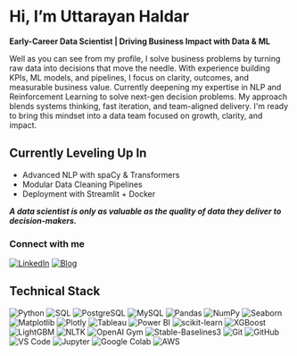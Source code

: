                                                                         
# Hi, I’m Uttarayan Haldar 
**Early-Career Data Scientist |  Driving Business Impact with Data & ML**

Well as you can see from my profile, I solve business problems by turning raw data into decisions that move the needle. With experience building KPIs, ML models, and pipelines, I focus on clarity, outcomes, and measurable business value. Currently deepening my expertise in NLP and Reinforcement Learning to solve next-gen decision problems. My approach blends systems thinking, fast iteration, and team-aligned delivery. I'm ready to bring this mindset into a data team focused on growth, clarity, and impact.

## Currently Leveling Up In
- Advanced NLP with spaCy & Transformers
- Modular Data Cleaning Pipelines
- Deployment with Streamlit + Docker

***A data scientist is only as valuable as the quality of data they deliver to decision-makers.***
 
###  Connect with me 

[![LinkedIn](https://img.shields.io/badge/LinkedIn-blue?logo=linkedin&logoColor=white)](https://www.linkedin.com/in/uttarayan002)
[![Blog](https://img.shields.io/badge/Blog-111111?logo=hashnode&logoColor=white)](https://medium.com/@UttarayanData)


## Technical Stack

![Python](https://img.shields.io/badge/-Python-3776AB?logo=python&logoColor=white&style=for-the-badge)  ![SQL](https://img.shields.io/badge/-SQL-003B57?logo=postgresql&logoColor=white&style=for-the-badge)
![PostgreSQL](https://img.shields.io/badge/-PostgreSQL-4169E1?logo=postgresql&logoColor=white&style=for-the-badge)
![MySQL](https://img.shields.io/badge/-MySQL-4479A1?logo=mysql&logoColor=white&style=for-the-badge)   ![Pandas](https://img.shields.io/badge/-Pandas-150458?logo=pandas&logoColor=white&style=for-the-badge)
![NumPy](https://img.shields.io/badge/-NumPy-013243?logo=numpy&logoColor=white&style=for-the-badge)   ![Seaborn](https://img.shields.io/badge/-Seaborn-5A7AA7?style=for-the-badge)  ![Matplotlib](https://img.shields.io/badge/-Matplotlib-11557C?logo=matplotlib&logoColor=white&style=for-the-badge)   ![Plotly](https://img.shields.io/badge/-Plotly-3F4F75?logo=plotly&logoColor=white&style=for-the-badge)   ![Tableau](https://img.shields.io/badge/-Tableau-E97627?logo=tableau&logoColor=white&style=for-the-badge)   ![Power BI](https://img.shields.io/badge/-Power%20BI-F2C811?logo=powerbi&logoColor=black&style=for-the-badge)   ![scikit-learn](https://img.shields.io/badge/-Scikit--Learn-F7931E?logo=scikitlearn&logoColor=white&style=for-the-badge)  ![XGBoost](https://img.shields.io/badge/-XGBoost-FF6600?logo=xgboost&logoColor=white&style=for-the-badge)   ![LightGBM](https://img.shields.io/badge/-LightGBM-7ABF4B?logo=lightgbm&logoColor=white&style=for-the-badge)   ![NLTK](https://img.shields.io/badge/-NLTK-FFB300?logo=nltk&logoColor=white&style=for-the-badge)   ![OpenAI Gym](https://img.shields.io/badge/-OpenAI%20Gym-000000?style=for-the-badge)   ![Stable-Baselines3](https://img.shields.io/badge/-Stable--Baselines3-222222?style=for-the-badge)   ![Git](https://img.shields.io/badge/-Git-F05032?logo=git&logoColor=white&style=for-the-badge)   ![GitHub](https://img.shields.io/badge/-GitHub-181717?logo=github&logoColor=white&style=for-the-badge)   ![VS Code](https://img.shields.io/badge/-VS%20Code-007ACC?logo=visualstudiocode&logoColor=white&style=for-the-badge)   ![Jupyter](https://img.shields.io/badge/-Jupyter-F37626?logo=jupyter&logoColor=white&style=for-the-badge)   ![Google Colab](https://img.shields.io/badge/-Google%20Colab-F9AB00?logo=googlecolab&logoColor=white&style=for-the-badge)  ![AWS](https://img.shields.io/badge/-AWS-232F3E?logo=amazonaws&logoColor=white&style=for-the-badge)
